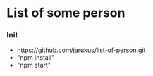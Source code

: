 

#  List of some person

### Init
- https://github.com/jarukus/list-of-person.git
- "npm install"
- "npm start"
